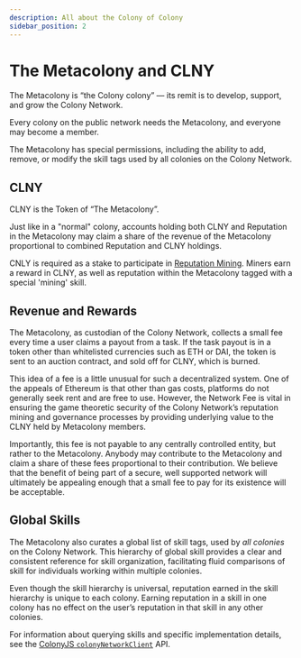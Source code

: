 ```yaml
---
description: All about the Colony of Colony
sidebar_position: 2
---
```


# The Metacolony and CLNY

The Metacolony is “the Colony colony” — its remit is to develop, support, and grow the Colony Network.

Every colony on the public network needs the Metacolony, and everyone may become a member.

The Metacolony has special permissions, including the ability to add, remove, or modify the skill tags used by all colonies on the Colony Network.

## CLNY

CLNY is the Token of “The Metacolony”.

Just like in a "normal" colony, accounts holding both CLNY and Reputation in the Metacolony may claim a share of the revenue of the Metacolony proportional to combined Reputation and CLNY holdings.

CNLY is required as a stake to participate in [Reputation Mining](reputation-mining.md). Miners earn a reward in CLNY, as well as reputation within the Metacolony tagged with a special 'mining' skill.

## Revenue and Rewards

The Metacolony, as custodian of the Colony Network, collects a small fee every time a user claims a payout from a task. If the task payout is in a token other than whitelisted currencies such as ETH or DAI, the token is sent to an auction contract, and sold off for CLNY, which is burned.

This idea of a fee is a little unusual for such a decentralized system. One of the appeals of Ethereum is that other than gas costs, platforms do not generally seek rent and are free to use. However, the Network Fee is vital in ensuring the game theoretic security of the Colony Network’s reputation mining and governance processes by providing underlying value to the CLNY held by Metacolony members.

Importantly, this fee is not payable to any centrally controlled entity, but rather to the Metacolony. Anybody may contribute to the Metacolony and claim a share of these fees proportional to their contribution. We believe that the benefit of being part of a secure, well supported network will ultimately be appealing enough that a small fee to pay for its existence will be acceptable.

## Global Skills

The Metacolony also curates a global list of skill tags, used by _all colonies_ on the Colony Network. This hierarchy of global skill provides a clear and consistent reference for skill organization, facilitating fluid comparisons of skill for individuals working within multiple colonies.

Even though the skill hierarchy is universal, reputation earned in the skill hierarchy is unique to each colony. Earning reputation in a skill in one colony has no effect on the user’s reputation in that skill in any other colonies.

For information about querying skills and specific implementation details, see the [ColonyJS `colonyNetworkClient`](/docs/colonyjs/api/interfaces/ColonyNetworkClient) API.
